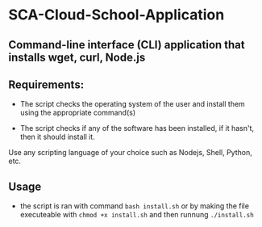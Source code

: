 # SCA-Cloud-School-Application

## Command-line interface (CLI) application that installs wget, curl, Node.js

## Requirements:

- The script checks the operating system of the user and install them using the appropriate command(s)

- The script checks if any of the software has been installed, if it hasn't, then it should install it.

Use any scripting language of your choice such as Nodejs, Shell, Python, etc.

## Usage

- the script is ran with command  ```bash install.sh``` or by making the file executeable with ```chmod +x install.sh``` and then runnung ```./install.sh```